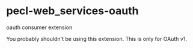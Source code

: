 # pecl-web_services-oauth
oauth consumer extension

You probably shouldn't be using this extension. This is only for OAuth v1.

